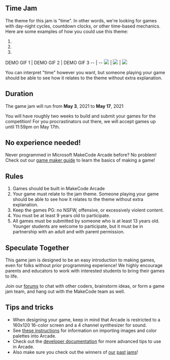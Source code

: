 ## Time Jam

The theme for this jam is "time". In other words, we're looking for games with day-night cycles, countdown clocks, or other time-based mechanics. Here are some examples of how you could use this theme:

1.
2.
3.

DEMO GIF 1 | DEMO GIF 2 | DEMO GIF 3
-- | --
![](/static/gamejam/jams/time/assets/demo-1.gif) | ![](/static/gamejam/jams/time/assets/demo-2.gif) | ![](/static/gamejam/jams/time/assets/demo-3.gif)

You can interpret "time" however you want, but someone playing your game should be able to see how it relates to the theme without extra explanation.

## Duration
The game jam will run from **May 3**, 2021 to **May 17**, 2021

You will have roughly two weeks to build and submit your games for the competition! For you procrastinators out there, we will accept games up until 11:59pm on May 17th.

## No experience needed!

Never programmed in Microsoft MakeCode Arcade before? No problem! Check out our [game maker guide](https://arcade.makecode.com/--skillmap) to learn the basics of making a game!

## Rules

1. Games should be built in MakeCode Arcade
2. Your game must relate to the jam theme. Someone playing your game should be able to see how it relates to the theme without extra explanation.
3. Keep the games PG: no NSFW, offensive, or excessively violent content.
4. You must be at least 9 years old to participate.
5. All games must be submitted by someone who is at least 13 years old. Younger students are welcome to participate, but it must be in partnership with an adult and with parent permission.

## Speculate Together

This game jam is designed to be an easy introduction to making games, even for folks without prior programming experience! We highly encourage parents and educators to work with interested students to bring their games to life.

Join our [forums](https://forum.makecode.com) to chat with other coders, brainstorm ideas, or form a game jam team, and hang out with the MakeCode team as well.

## Tips and tricks

* When designing your game, keep in mind that Arcade is restricted to a 160x120 16-color screen and a 4 channel synthesizer for sound.
* See [these instructions](https://arcade.makecode.com/developer/images) for information on importing images and color palettes into Arcade.
* Check out the [developer documentation](https://arcade.makecode.com/developer) for more advanced tips to use in Arcade.
* Also make sure you check out the winners of [our][traffic-jam] [past][garden-jam] [jams][ocean-jam]!

[traffic-jam]: https://arcade.makecode.com/gamejam/traffic
[ocean-jam]: https://arcade.makecode.com/gamejam/ocean
[garden-jam]: https://arcade.makecode.com/gamejam/garden